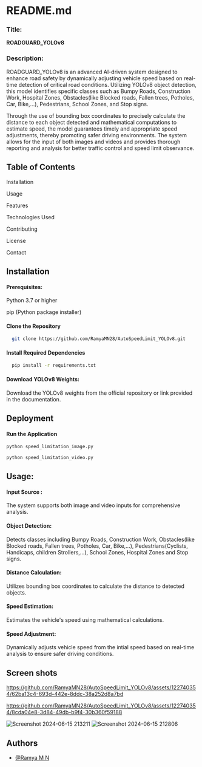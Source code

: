 
# README.md

### Title:
**ROADGUARD_YOLOv8**

### Description:
ROADGUARD_YOLOv8 is an advanced AI-driven system designed to enhance road safety by dynamically adjusting vehicle speed based on real-time detection of critical road conditions. Utilizing YOLOv8 object detection, this model identifies specific classes such as Bumpy Roads, Construction Work, Hospital Zones, Obstacles(like Blocked roads, Fallen trees, Potholes, Car, Bike,...), Pedestrians, School Zones, and Stop signs. 

Through the use of bounding box coordinates to precisely calculate the distance to each object detected and mathematical computations to estimate speed, the model guarantees timely and appropriate speed adjustments, thereby promoting safer driving environments. The system allows for the input of both images and videos and provides thorough reporting and analysis for better traffic control and speed limit observance.
## Table of Contents

Installation 

Usage

Features

Technologies Used

Contributing

License

Contact
## Installation

#### Prerequisites:
Python 3.7 or higher

pip (Python package installer)

#### Clone the Repository

```bash
  git clone https://github.com/RamyaMN28/AutoSpeedLimit_YOLOv8.git
```
####  Install Required Dependencies

```bash
  pip install -r requirements.txt

```

#### Download YOLOv8 Weights:

Download the YOLOv8 weights from the official repository or link provided in the documentation.


## Deployment


#### Run the Application
```bash
python speed_limitation_image.py

```
```bash
python speed_limitation_video.py

```
## Usage: 

#### Input Source :

The system supports both image and video inputs for comprehensive analysis.

#### Object Detection:

Detects classes including Bumpy Roads, Construction Work, Obstacles(like Blocked roads, Fallen trees, Potholes, Car, Bike,...), Pedestrians(Cyclists, Handicaps, children Strollers,...), School Zones, Hospital Zones and Stop signs. 

#### Distance Calculation:

Utilizes bounding box coordinates to calculate the distance to detected objects.

#### Speed Estimation:

Estimates the vehicle's speed using mathematical calculations.

#### Speed Adjustment:

Dynamically adjusts vehicle speed from the intial speed based on real-time analysis to ensure safer driving conditions.

## Screen shots

https://github.com/RamyaMN28/AutoSpeedLimit_YOLOv8/assets/122740354/62ba13c4-693d-442e-8ddc-38a252d8a7bd


https://github.com/RamyaMN28/AutoSpeedLimit_YOLOv8/assets/122740354/8cda04e8-3d84-49db-b9f4-30b360f59188

![Screenshot 2024-06-15 213211](https://github.com/RamyaMN28/AutoSpeedLimit_YOLOv8/assets/122740354/c42332ab-6978-4ed2-8b20-0130a57b1085)
![Screenshot 2024-06-15 212806](https://github.com/RamyaMN28/AutoSpeedLimit_YOLOv8/assets/122740354/7a6ffe17-a1df-456b-ae75-55f9ebf746f8)

## Authors

- [@Ramya M N ](https://github.com/RamyaMN28/)


